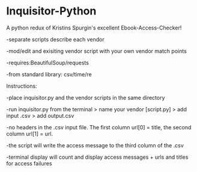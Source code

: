 # Inquisitor-Python

A python redux of Kristins Spurgin's excellent Ebook-Access-Checker!
  
  -separate scripts describe each vendor
  
  -mod/edit and exisiting vendor script with your own vendor match points
  
  
  -requires:BeautifulSoup/requests
  
  -from standard library: csv/time/re
  

Instructions:

-place inquisitor.py and the vendor scripts in the same directory

-run inquisitor.py from the terminal > name your vendor [script.py] > add input .csv > add output.csv

-no headers in the .csv input file. The first column url[0] = title, the second column url[1] = url. 

-the script will write the access message to the third column of the .csv

-terminal display will count and display access messages + urls and titles for access failures
